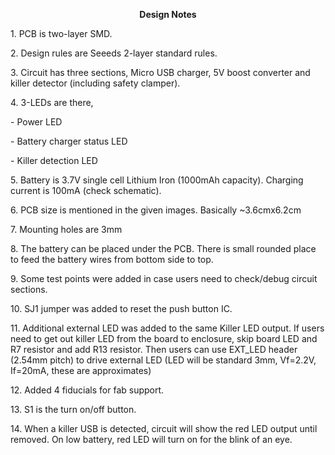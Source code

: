 <p align="center">
    <strong>Design Notes</strong>
</p>
<p align="center">
    <strong></strong>
</p>
<p>
    1. PCB is two-layer SMD.
</p>
<p>
    2. Design rules are Seeeds 2-layer standard rules.
</p>
<p>
    3. Circuit has three sections, Micro USB charger, 5V boost converter and
    killer detector (including safety clamper).
</p>
<p>
    4. 3-LEDs are there,
</p>
<p>
    - Power LED
</p>
<p>
    - Battery charger status LED
</p>
<p>
    - Killer detection LED
</p>
<p>
    5. Battery is 3.7V single cell Lithium Iron (1000mAh capacity). Charging
    current is 100mA (check schematic).
</p>
<p>
    6. PCB size is mentioned in the given images. Basically ~3.6cmx6.2cm
</p>
<p>
    7. Mounting holes are 3mm
</p>
<p>
    8. The battery can be placed under the PCB. There is small rounded place to
    feed the battery wires from bottom side to top.
</p>
<p>
    9. Some test points were added in case users need to check/debug circuit
    sections.
</p>
<p>
    10. SJ1 jumper was added to reset the push button IC.
</p>
<p>
    11. Additional external LED was added to the same Killer LED output. If
    users need to get out killer LED from the board to enclosure, skip board
    LED and R7 resistor and add R13 resistor. Then users can use EXT_LED header
    (2.54mm pitch) to drive external LED (LED will be standard 3mm, Vf=2.2V,
    If=20mA, these are approximates)
</p>
<p>
    12. Added 4 fiducials for fab support.
</p>
<p>
    13. S1 is the turn on/off button.
</p>
<p>
    14. When a killer USB is detected, circuit will show the red LED output
    until removed. On low battery, red LED will turn on for the blink of an
    eye.
</p>
